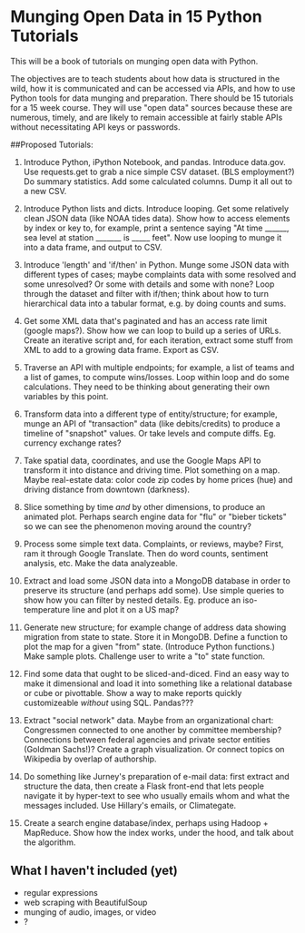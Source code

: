 # Munging Open Data in 15 Python Tutorials

This will be a book of tutorials on munging open data with Python.

The objectives are to teach students about how data is structured in the wild, 
how it is communicated and can be accessed via APIs, and how to use Python tools 
for data munging and preparation.  There should be 15 tutorials for a 15 week 
course.  They will use "open data" sources because these are numerous, timely, 
and are likely to remain accessible at fairly stable APIs without necessitating 
API keys or passwords.

##Proposed Tutorials:

1. Introduce Python, iPython Notebook, and pandas.  Introduce data.gov.  Use requests.get to grab a nice simple CSV dataset. (BLS employment?)  Do summary statistics.  Add some calculated columns.  Dump it all out to a new CSV.

1. Introduce Python lists and dicts.  Introduce looping.  Get some relatively clean JSON data (like NOAA tides data).  Show how to access elements by index or key to, for example, print a sentence saying "At time ______, sea level at station _______ is _____ feet".  Now use looping to munge it into a data frame, and output to CSV.

1. Introduce 'length' and 'if/then' in Python.  Munge some JSON data with different types of cases; maybe complaints data with some resolved and some unresolved?  Or some with details and some with none?  Loop through the dataset and filter with if/then; think about how to turn hierarchical data into a tabular format, e.g. by doing counts and sums.

1. Get some XML data that's paginated and has an access rate limit (google maps?).  Show how we can loop to build up a series of URLs.  Create an iterative script and, for each iteration, extract some stuff from XML to add to a growing data frame.  Export as CSV.

1. Traverse an API with multiple endpoints; for example, a list of teams and a list of games, to compute wins/losses.  Loop within loop and do some calculations.  They need to be thinking about generating their own variables by this point.

1. Transform data into a different type of entity/structure; for example, munge an API of "transaction" data (like debits/credits) to produce a timeline of "snapshot" values.  Or take levels and compute diffs.  Eg. currency exchange rates?

1. Take spatial data, coordinates, and use the Google Maps API to transform it into distance and driving time.  Plot something on a map.  Maybe real-estate data: color code zip codes by home prices (hue) and driving distance from downtown (darkness).

1. Slice something by time *and* by other dimensions, to produce an animated plot.  Perhaps search engine data for "flu" or "bieber tickets" so we can see the phenomenon moving around the country?

1. Process some simple text data. Complaints, or reviews, maybe?  First, ram it through Google Translate.  Then do word counts, sentiment analysis, etc.  Make the data analyzeable.

1. Extract and load some JSON data into a MongoDB database in order to preserve its structure (and perhaps add some).  Use simple queries to show how you can filter by nested details.  Eg. produce an iso-temperature line and plot it on a US map?

1. Generate new structure; for example change of address data showing migration from state to state.  Store it in MongoDB.  Define a function to plot the map for a given "from" state.  (Introduce Python functions.)  Make sample plots.  Challenge user to write a "to" state function.

1. Find some data that ought to be sliced-and-diced.  Find an easy way to make it dimensional and load it into something like a relational database or cube or pivottable.  Show a way to make reports quickly customizeable *without* using SQL.  Pandas???

1. Extract "social network" data.  Maybe from an organizational chart: Congressmen connected to one another by committee membership?  Connections between federal agencies and private sector entities (Goldman Sachs!)?  Create a graph visualization.  Or connect topics on Wikipedia by overlap of authorship.

1. Do something like Jurney's preparation of e-mail data: first extract and structure the data, then create a Flask front-end that lets people navigate it by hyper-text to see who usually emails whom and what the messages included.  Use Hillary's emails, or Climategate.

1. Create a search engine database/index, perhaps using Hadoop + MapReduce.  Show how the index works, under the hood, and talk about the algorithm.

## What I haven't included (yet)

- regular expressions
- web scraping with BeautifulSoup
- munging of audio, images, or video
- ?
